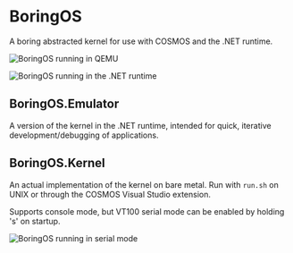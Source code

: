 # BoringOS
A boring abstracted kernel for use with COSMOS and the .NET runtime.

![BoringOS running in QEMU](https://github.com/jvyden/BoringOS/assets/40577357/5e33a443-50dd-4b72-bc8c-02c70553f7a0)

![BoringOS running in the .NET runtime](https://github.com/jvyden/BoringOS/assets/40577357/26bc1d8e-3aa5-4197-86e8-fcc9cb93815c)


## BoringOS.Emulator

A version of the kernel in the .NET runtime, intended for quick, iterative development/debugging of applications.

## BoringOS.Kernel

An actual implementation of the kernel on bare metal. Run with `run.sh` on UNIX or through the COSMOS Visual Studio extension.

Supports console mode, but VT100 serial mode can be enabled by holding 's' on startup.

![BoringOS running in serial mode](https://github.com/jvyden/BoringOS/assets/40577357/ea243350-6a04-45be-b173-c46c2d84cdec)
